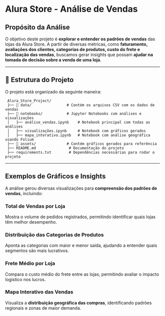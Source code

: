 #  Alura Store - Análise de Vendas

##  Propósito da Análise
O objetivo deste projeto é **explorar e entender os padrões de vendas** das lojas da Alura Store. A partir de diversas métricas, como **faturamento, avaliações dos clientes, categorias de produtos, custo do frete e localização das vendas**, buscamos gerar insights que possam **ajudar na tomada de decisão sobre a venda de uma loja**.

---

## 📂 Estrutura do Projeto
O projeto está organizado da seguinte maneira:

```
 Alura_Store_Project/
 ├── 📁 data/                # Contém os arquivos CSV com os dados de vendas
 ├── 📁 notebooks/           # Jupyter Notebooks com análises e visualizações
 │   ├── análise_vendas.ipynb    # Notebook principal com todas as análises
 │   ├── visualizações.ipynb     # Notebook com gráficos gerados
 │   ├── mapa_interativo.ipynb   # Notebook com análise geográfica usando Folium
 ├── 📁 assets/              # Contém gráficos gerados para referência
 ├── README.md               # Documentação do projeto
 ├── requirements.txt        # Dependências necessárias para rodar o projeto
```

---

##  Exemplos de Gráficos e Insights
A análise gerou diversas visualizações para **compreensão dos padrões de vendas**, incluindo:

###  **Total de Vendas por Loja**
Mostra o volume de pedidos registrados, permitindo identificar quais lojas têm melhor desempenho.

###  **Distribuição das Categorias de Produtos**
Aponta as categorias com maior e menor saída, ajudando a entender quais segmentos são mais lucrativos.

###  **Frete Médio por Loja**
Compara o custo médio do frete entre as lojas, permitindo avaliar o impacto logístico nos lucros.

###  **Mapa Interativo das Vendas**
Visualiza a **distribuição geográfica das compras**, identificando padrões regionais e zonas de maior demanda.
